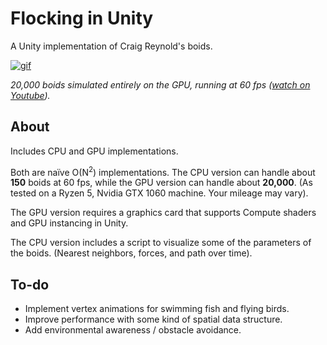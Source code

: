 # Flocking in Unity
A Unity implementation of Craig Reynold's boids.

[![gif](https://media.giphy.com/media/jnUMgg3GFzhwUxxwfg/giphy.gif)](https://youtu.be/JlhW6CCkrhY "Flocking in Unity")

*20,000 boids simulated entirely on the GPU, running at 60 fps ([watch on Youtube](https://youtu.be/JlhW6CCkrhY)).*

## About

Includes CPU and GPU implementations.

Both are naïve O(N<sup>2</sup>) implementations. The CPU version can handle about **150** boids at 60 fps, while the GPU version can handle about **20,000**. (As tested on a Ryzen 5, Nvidia GTX 1060 machine. Your mileage may vary).

The GPU version requires a graphics card that supports Compute shaders and GPU instancing in Unity.

The CPU version includes a script to visualize some of the parameters of the boids. (Nearest neighbors, forces, and path over time).

## To-do

- Implement vertex animations for swimming fish and flying birds.
- Improve performance with some kind of spatial data structure.
- Add environmental awareness / obstacle avoidance.
